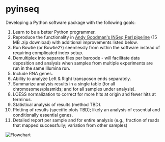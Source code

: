 # pyinseq

Developing a Python software package with the following goals:

1. Learn to be a better Python programmer.
2. Reproduce the functionality in [Andy Goodman's INSeq Perl pipeline](http://www.nature.com/nprot/journal/v6/n12/extref/nprot.2011.417-S2.zip) (15 MB .zip download) with additional improvements listed below.
3. Run Bowtie (or Bowtie2?) seemlessly from within the software instead of requiring complicated index setup.
4. Demultiplex into separate files per barcode - will facilitate data deposition and analysis when samples from multiple experiments are run in the same Illumina run.
5. Include RNA genes.
5. Ability to analyze Left & Right transposon ends separately.
6. Summarize analysis results in a single table (for all chromosomes/plasmids; and for all samples under analysis).
7. LOESS normalization to correct for more hits at origin and fewer hits at terminus.
8. Statistical analysis of results (method TBD).
9. Plotting of results (specific plots TBD); likely an analysis of essential and conditionally essential genes.
10. Detailed report per sample and for entire analysis (e.g., fraction of reads that mapped successfully; variation from other samples)



![Flowchart](https://cloud.githubusercontent.com/assets/8669125/8175914/1dcad01c-13b8-11e5-8ceb-1b4f64a99f13.png)
